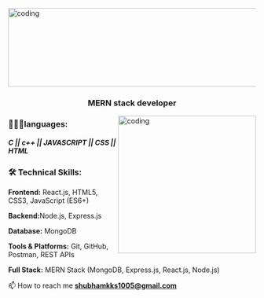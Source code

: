  <img class="center" alt="coding"  width="1000" height="160" src="https://c4.wallpaperflare.com/wallpaper/435/542/549/javascript-google-node-js-html-microsoft-visual-studio-hd-wallpaper-preview.jpg">
<h3 align="center">MERN stack developer</h3>
  <img align="right" alt="coding" width="280" src="https://rifadul-islam.vercel.app/_next/image?url=%2Fcoding.gif&w=1080&q=75">




<h3 align="left">👨🏻‍💻languages:</h3>
<h5 align="left">C || c++ || JAVASCRIPT || CSS || HTML </h5>
<h3 align="left">🛠️ Technical Skills:</h3>
<p><b>Frontend:</b> React.js, HTML5, CSS3, JavaScript (ES6+)</p>
<p><b>Backend:</b>Node.js, Express.js</b>
<p><b> Database:</b> MongoDB</p>
<p><b>Tools & Platforms:</b> Git, GitHub, Postman, REST APIs</p>
<p><b>Full Stack:</b> MERN Stack (MongoDB, Express.js, React.js, Node.js)</p>

 📫 How to reach me <b>shubhamkks1005@gmail.com</b>
